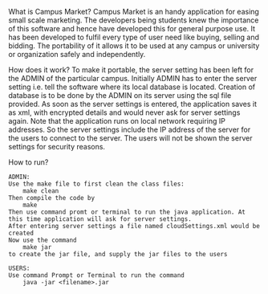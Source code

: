 
What is Campus Market?
Campus Market is an handy application for easing small scale marketing. 
The developers being students knew the importance of this software and hence have developed this for general purpose use. It has been developed to fulfil every type of user need like buying, selling and bidding.
The portability of it allows it to be used at any campus or university or organization safely and independently. 

How does it work?
To make it portable, the server setting has been left for the ADMIN of the particular campus. Initially ADMIN has to enter the server setting i.e. tell the software where its local database is located. Creation of database is to be done by the ADMIN on its server using the sql file provided.
As soon as the server settings is entered, the application saves it as xml, with encrypted details and would never ask for server settings again.
Note that the application runs on local network requiring IP addresses. So the server settings include the IP address of the server for the users to connect to the server.
The users will not be shown the server settings for security reasons.

How to run?

	ADMIN:
	Use the make file to first clean the class files:
		make clean
	Then compile the code by
		make
	Then use command promt or terminal to run the java application. At this time application will ask for server settings.
	After entering server settings a file named cloudSettings.xml would be created
	Now use the command
		make jar
	to create the jar file, and supply the jar files to the users
	
	USERS:
	Use command Prompt or Terminal to run the command
		java -jar <filename>.jar